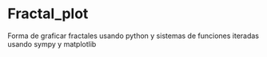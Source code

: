 # Fractal_plot
Forma de graficar fractales usando python y sistemas de funciones iteradas usando sympy y matplotlib
